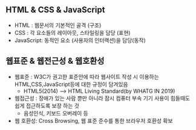 ## HTML & CSS & JavaScript

- HTML : 웹문서의 기본적인 골격 (구조)
- CSS : 각 요소들의 레이아웃, 스타일링을 담당 (표현)
- JavaScript: 동적인 요소 (사용자의 인터랙션)을 담당(동작)

## 웹표준 & 웹전근성 & 웹호환성
- 웹표준 :  W3C가 권고한 표준안에 따라 웹사이트 작성 시 이용하는 HTML,CSS,JavaScript등에 대한 규정이 담겨있음
    - HTML5(2014) --> HTML Living Standard(by WHATG IN 2019)
- 웹접근성 : 장애가 있는 사람 뿐만 아니라 잠시 컴퓨터 부속 기기 사용이 힘들때도 쉽게 접근하도록 보장 하는 것
    - 음성인식, 키보드 오버레이 등
- 웹 호환성: Cross Browsing, 웹 표준 준수를 통한 브라우저 호환성 확보
